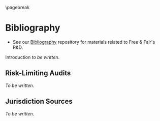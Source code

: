 \pagebreak

Bibliography
============

* See our [Bibliography](https://github.com/FreeAndFair/Bibliography)
repository for materials related to Free & Fair's R&D.

Introduction *to be written*.

Risk-Limiting Audits
--------------------

*To be written.*

Jurisdiction Sources
--------------------

*To be written.*
